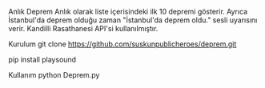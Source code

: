 Anlık Deprem
Anlık olarak liste içerisindeki ilk 10 depremi gösterir. Ayrıca İstanbul'da deprem olduğu zaman "İstanbul'da deprem oldu." sesli uyarısını verir. Kandilli Rasathanesi API'si kullanılmıştır.

Kurulum 
git clone https://github.com/suskunpublicheroes/deprem.git

pip install playsound

Kullanım
python Deprem.py

